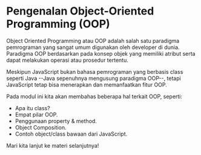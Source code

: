 # Pengenalan Object-Oriented Programming (OOP)

Object Oriented Programming atau OOP adalah salah satu paradigma pemrograman yang sangat umum
digunakan oleh developer di dunia. Paradigma OOP berdasarkan pada konsep objek yang memiliki
atribut serta dapat melakukan operasi atau prosedur tertentu.

Meskipun JavaScript bukan bahasa pemrograman yang berbasis class seperti Java --Java sepenuhnya
mengusung paradigma OOP--, tetapi JavaScript tetap bisa menerapkan dan memanfaatkan fitur OOP.

Pada modul ini kita akan membahas beberapa hal terkait OOP, seperti:

- Apa itu class?
- Empat pilar OOP.
- Penggunaan property & method.
- Object Composition.
- Contoh object/class bawaan dari JavaScript.


Mari kita lanjut ke materi selanjutnya!



